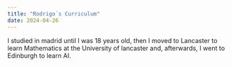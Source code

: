 ```yaml
---
title: "Rodrigo´s Curriculum"
date: 2024-04-26
---
```

I studied in madrid until I was 18 years old, then I moved to Lancaster to learn Mathematics at the University of lancaster and, afterwards, I went to Edinburgh to learn AI.
